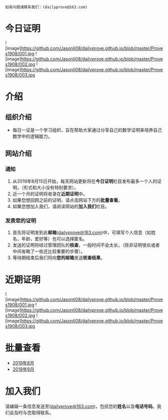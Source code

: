 ``
如有问题请联系我们：(dailyprove@163.com)
``
# 今日证明
![image]https://github.com/Jasonli08/dailyprove.github.io/blob/master/Proves1908/001.jpg
![image]https://github.com/Jasonli08/dailyprove.github.io/blob/master/Proves1908/002.jpg
![image]https://github.com/Jasonli08/dailyprove.github.io/blob/master/Proves1908/003.jpg
# 介绍
## 组织介绍
- 每日一证是一个学习组织，旨在帮助大家通过分享自己的数学证明来培养自己数学中的逻辑能力。

## 网站介绍
### 通知
1. 从2019年8月15日开始，每天网站更新将在**今日证明**栏目发布最多一个人的证明，（形式和大小没有特别要求）。
1. 近一个月的证明将收录在**近期证明**中。
1. 如果您想回顾之前的证明，请点击网站下方的**批量查看**。
1. 如果您想加入我们，请阅读网站的**加入我们**栏目。
### 发表您的证明
1. 首先将证明发到此**邮箱**(dailyprove@163.com)中，可填写个人信息（如姓名，年龄，爱好等）也可以选择匿名。
1. 发送的证明将经过管理团队的**核查**，一般时间不会太长，（除非证明很长或者中间省略了一些还比较重要的步骤）。
1. 等待期结束后我们将向**您的邮箱**发送**核查结果**。
# 近期证明
![image]https://github.com/Jasonli08/dailyprove.github.io/blob/master/Proves1908/001.jpg
![image]https://github.com/Jasonli08/dailyprove.github.io/blob/master/Proves1908/002.jpg
![image]https://github.com/Jasonli08/dailyprove.github.io/blob/master/Proves1908/003.jpg
# 批量查看
- [2019年8月](https://pan.baidu.com/s/1A7VrAwpMZ--Yms5bNng3rA)
- [2019年9月](https://pan.baidu.com/s/1HiNTzZ5pI9TlVapYQfwHpQ)

# 加入我们
请编辑一条信息发送至(dailyprove@163.com)，包括您的**姓名**以及**电话号码**。我们会及时与您取得联系。
